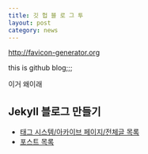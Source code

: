```yaml
---
title: 깃 헙 블 로 그 투
layout: post
category: news
---
```


http://favicon-generator.org


this is github blog;;;

이거 왜이래

## Jekyll 블로그 만들기
- [태그 시스템/아카이브 페이지/전체글 목록](http://halryang.net/tag-and-archive/)
- [포스트 목록](http://jekyllrb-ko.github.io/docs/posts/)

